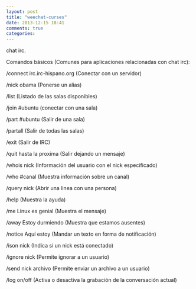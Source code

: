 ```yaml
---
layout: post
title: "weechat-curses"
date: 2013-12-15 18:41
comments: true
categories: 
---
```

chat irc.

Comandos básicos (Comunes para aplicaciones relacionadas con chat irc):

/connect irc.irc-hispano.org (Conectar con un servidor)

/nick obama (Ponerse un alias)

/list (Listado de las salas disponibles)

/join #ubuntu (conectar con una sala)

/part #ubuntu (Salir de una sala)

/partall (Salir de todas las salas)

/exit (Salir de IRC)

/quit hasta la proxima (Salir dejando un mensaje)

/whois nick (Información del usuario con el nick especificado)

/who #canal (Muestra información sobre un canal)

/query nick (Abrir una linea con una persona)

/help (Muestra la ayuda)

/me Linux es genial (Muestra el mensaje)

/away Estoy durmiendo (Muestra que estamos ausentes)

/notice Aquí estoy (Mandar un texto en forma de notificación)

/ison nick (Indica si un nick está conectado)

/ignore nick (Permite ignorar a un usuario)

/send nick archivo (Permite enviar un archivo a un usuario)

/log on/off (Activa o desactiva la grabación de la conversación actual)

